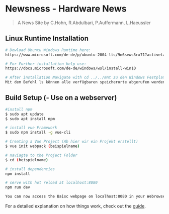 # Newsness - Hardware News

> A News Site by C.Hohn, R.Abdulbari, P.Auffermann, L.Haeussler
## Linux Runtime Installation
``` bash
# Dowload Ubuntu Windows Runtime here:
https://www.microsoft.com/de-de/p/ubuntu-2004-lts/9n6svws3rx71?activetab=pivot:overviewtab

# For Further installation help use:
https://docs.microsoft.com/de-de/windows/wsl/install-win10

# After installation Navigate with cd ../../mnt zu den Windows Festplatten. 
Mit dem Befehl ls können alle verfügbaren speicherorte abgerufen werden.
```


## Build Setup (- Use on a webserver)

``` bash
#install npm
$ sudo apt update
$ sudo apt install npm

# install vue Framework
$ sudo npm install -g vue-cli

# Creating a Vue Project (Ab hier wir ein Projekt erstellt)
$ vue init webpack (beispielname)

# naviagte to the Project Folder
$ cd (beispielname)

# install dependencies
npm install

# serve with hot reload at localhost:8080
npm run dev

You can now access the Baisc webpage on localhost:8080 in your Webrowser
```

For a detailed explanation on how things work, check out the [guide](https://medium.com/codingthesmartway-com-blog/vue-js-2-quickstart-tutorial-2017-246195cfbdd2).
